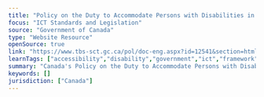 ```yaml
---
title: "Policy on the Duty to Accommodate Persons with Disabilities in the Federal Public Service"
focus: "ICT Standards and Legislation"
source: "Government of Canada"
type: "Website Resource"
openSource: true
link: "https://www.tbs-sct.gc.ca/pol/doc-eng.aspx?id=12541&section=html"
learnTags: ["accessibility","disability","government","ict","framework","fairness","canadianLandscape","regulation","employment"]
summary: "Canada's Policy on the Duty to Accommodate Persons with Disabilities in the Federal Public Service."
keywords: []
jurisdiction: ["Canada"]
---
```

